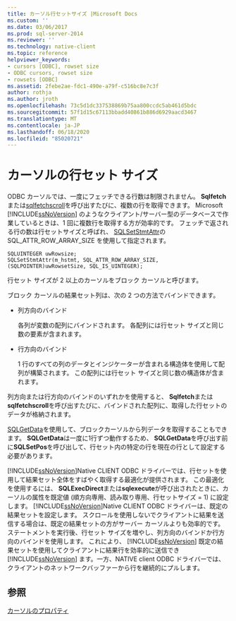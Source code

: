 ```yaml
---
title: カーソル行セットサイズ |Microsoft Docs
ms.custom: ''
ms.date: 03/06/2017
ms.prod: sql-server-2014
ms.reviewer: ''
ms.technology: native-client
ms.topic: reference
helpviewer_keywords:
- cursors [ODBC], rowset size
- ODBC cursors, rowset size
- rowsets [ODBC]
ms.assetid: 2febe2ae-fdc1-490e-a79f-c516bc8e7c3f
author: rothja
ms.author: jroth
ms.openlocfilehash: 73c5d1dc337538869b75aa800ccdc5ab461d5bdc
ms.sourcegitcommit: 57f1d15c67113bbadd40861b886d6929aacd3467
ms.translationtype: MT
ms.contentlocale: ja-JP
ms.lasthandoff: 06/18/2020
ms.locfileid: "85020721"
---
```

# <a name="cursor-rowset-size"></a>カーソルの行セット サイズ
  ODBC カーソルでは、一度にフェッチできる行数は制限されません。 **Sqlfetch**または[sqlfetchscroll](../../native-client-odbc-api/sqlfetchscroll.md)を呼び出すたびに、複数の行を取得できます。 Microsoft [!INCLUDE[ssNoVersion](../../../includes/ssnoversion-md.md)] のようなクライアント/サーバー型のデータベースで作業しているときは、1 回に複数行を取得する方が効率的です。 フェッチで返される行の数は行セットサイズと呼ばれ、 [SQLSetStmtAttr](../../native-client-odbc-api/sqlsetstmtattr.md)の SQL_ATTR_ROW_ARRAY_SIZE を使用して指定されます。  
  
```  
SQLUINTEGER uwRowsize;  
SQLSetStmtAttr(m_hstmt, SQL_ATTR_ROW_ARRAY_SIZE, (SQLPOINTER)uwRowsetSize, SQL_IS_UINTEGER);  
```  
  
 行セット サイズが 2 以上のカーソルをブロック カーソルと呼びます。  
  
 ブロック カーソルの結果セット列は、次の 2 つの方法でバインドできます。  
  
-   列方向のバインド  
  
     各列が変数の配列にバインドされます。 各配列には行セット サイズと同じ数の要素が含まれます。  
  
-   行方向のバインド  
  
     1 行のすべての列のデータとインジケーターが含まれる構造体を使用して配列が構築されます。 この配列には行セット サイズと同じ数の構造体が含まれます。  
  
 列方向または行方向のバインドのいずれかを使用すると、 **Sqlfetch**または**sqlfetchscroll**を呼び出すたびに、バインドされた配列に、取得した行セットのデータが格納されます。  
  
 [SQLGetData](../../native-client-odbc-api/sqlgetdata.md)を使用して、ブロックカーソルから列データを取得することもできます。 **SQLGetData**は一度に1行ずつ動作するため、 **SQLGetData**を呼び出す前に**SQLSetPos**を呼び出して、行セット内の特定の行を現在の行として設定する必要があります。  
  
 [!INCLUDE[ssNoVersion](../../../includes/ssnoversion-md.md)]Native CLIENT ODBC ドライバーでは、行セットを使用して結果セット全体をすばやく取得する最適化が提供されます。 この最適化を使用するには、 **SQLExecDirect**または**sqlexecute**が呼び出されたときに、カーソルの属性を既定値 (順方向専用、読み取り専用、行セットサイズ = 1) に設定します。 [!INCLUDE[ssNoVersion](../../../includes/ssnoversion-md.md)]Native CLIENT ODBC ドライバーは、既定の結果セットを設定します。 スクロールを使用しないでクライアントに結果を送信する場合は、既定の結果セットの方がサーバー カーソルよりも効率的です。 ステートメントを実行後、行セット サイズを増やし、列方向のバインドか行方向のバインドを使用します。 これにより、 [!INCLUDE[ssNoVersion](../../../includes/ssnoversion-md.md)] 既定の結果セットを使用してクライアントに結果行を効率的に送信でき [!INCLUDE[ssNoVersion](../../../includes/ssnoversion-md.md)] ます。一方、NATIVE client ODBC ドライバーでは、クライアントのネットワークバッファーから行を継続的にプルします。  
  
## <a name="see-also"></a>参照  
 [カーソルのプロパティ](cursor-properties.md)  
  
  
